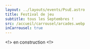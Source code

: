 ```yaml
---
layout: ../layouts/events/PsuE.astro
title: Festival de jeu
subtitle: tous les Septembres !
src: /accueil/carrousel/arcades.webp
inCarrousel: true
---
```

<!> en construction <!>